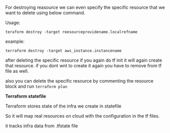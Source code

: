 For destroying reasource we can even specify the specific resource that we want to delete using below command.

Usage:

`teraform destroy -target reesourceprovidename.localrefname`

example:

`terraform destroy -target aws_instance.instancename`


after deleting the specific resource if you again do tf init it will again create that resource. if you dont wnt to create it again you have to remove  from tf file as well.

also you can delete the specific resource by commenting the resource block and run `terraform plan`

**Terraform statefile**

Terraform stores state of the infra we create in statefile

So it will map real resources on cloud with the configuration in the tf files.

it tracks infra data from .tfstate file